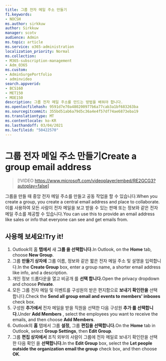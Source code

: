 ```yaml
---
title: 그룹 전자 메일 주소 만들기
f1.keywords:
- NOCSH
ms.author: sirkkuw
author: Sirkkuw
manager: scotv
audience: Admin
ms.topic: article
ms.service: o365-administration
localization_priority: Normal
ms.collection:
- M365-subscription-management
- Adm_O365
ms.custom:
- AdminSurgePortfolio
- adminvideo
search.appverid:
- BCS160
- MET150
- MOE150
description: 그룹 전자 메일 주소를 만드는 방법을 배워야 합니다.
ms.openlocfilehash: 9591d7e70a480200977b6a77cab3a1bf683263ba
ms.sourcegitcommit: 355bd51ab6a79d5c36a4e4f57df74ae6873eba19
ms.translationtype: MT
ms.contentlocale: ko-KR
ms.lasthandoff: 03/04/2021
ms.locfileid: "50422570"
---
```

# <a name="create-a-group-email-address"></a><span data-ttu-id="1bf01-103">그룹 전자 메일 주소 만들기</span><span class="sxs-lookup"><span data-stu-id="1bf01-103">Create a group email address</span></span>

> [!VIDEO https://www.microsoft.com/videoplayer/embed/RE2GCG3?autoplay=false]

<span data-ttu-id="1bf01-104">그룹을 만들 때 중앙 전자 메일 주소를 만들고 공동 작업을 할 수 있습니다.</span><span class="sxs-lookup"><span data-stu-id="1bf01-104">When you create a group, you create a central email address and place to collaborate.</span></span> <span data-ttu-id="1bf01-105">이를 사용하여 모든 사람이 전자 메일을 보고 받을 수 있는 판매 또는 정보와 같은 전자 메일 주소를 제공할 수 있습니다.</span><span class="sxs-lookup"><span data-stu-id="1bf01-105">You can use this to provide an email address like sales or info that everyone can see and get emails from.</span></span>

## <a name="try-it"></a><span data-ttu-id="1bf01-106">사용해 보세요!</span><span class="sxs-lookup"><span data-stu-id="1bf01-106">Try it!</span></span>

1. <span data-ttu-id="1bf01-107">Outlook의 홈 **탭에서** 새 **그룹 을 선택합니다.**</span><span class="sxs-lookup"><span data-stu-id="1bf01-107">In Outlook, on the  **Home** tab, choose  **New Group**.</span></span>
2. <span data-ttu-id="1bf01-108">그룹  **만들기 상자에**  그룹 이름, 정보와 같은 짧은 전자 메일 주소 및 설명을 입력합니다.</span><span class="sxs-lookup"><span data-stu-id="1bf01-108">In the  **Create Group**  box, enter a group name, a shorter email address like info, and a description.</span></span>
3. <span data-ttu-id="1bf01-109">개인 정보 드롭다운을 열고 비공개 를 **선택 합니다.**</span><span class="sxs-lookup"><span data-stu-id="1bf01-109">Open the privacy dropdown and choose  **Private**.</span></span>
4. <span data-ttu-id="1bf01-110">모든 그룹 전자 메일 및 이벤트를 구성원의 받은 편지함으로  **보내기 확인란을**  선택합니다.</span><span class="sxs-lookup"><span data-stu-id="1bf01-110">Check the  **Send all group email and events to members' inboxes**  check box.</span></span>
5. <span data-ttu-id="1bf01-111">구성원 **추가에서** 전자 메일을 받을 직원을 선택한 다음 구성원 **추가 를 선택합니다.**</span><span class="sxs-lookup"><span data-stu-id="1bf01-111">Under  **Add Members** , select the employees you want to receive the emails, and then choose  **Add Members**.</span></span>
6. <span data-ttu-id="1bf01-112">Outlook의 **홈** 탭에서 그룹 **설정,** 그룹 **편집을 선택합니다.**</span><span class="sxs-lookup"><span data-stu-id="1bf01-112">On the  **Home**  tab in Outlook, select  **Group Settings**, then **Edit Group**.</span></span>
7. <span data-ttu-id="1bf01-113">그룹 **편집 상자에서** 조직  외부의 사람이 그룹에 전자 메일로 보내기 확인란을 선택한 다음 확인 을 **선택합니다.**</span><span class="sxs-lookup"><span data-stu-id="1bf01-113">In the  **Edit Group**  box, select the  **Let people outside the organization email the group**  check box, and then choose  **OK**.</span></span>